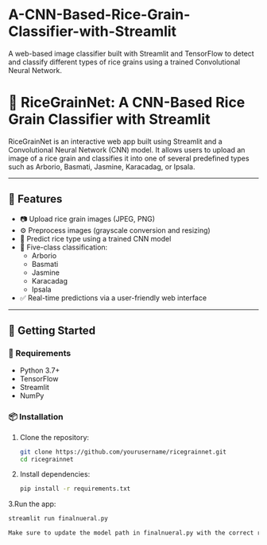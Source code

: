 # A-CNN-Based-Rice-Grain-Classifier-with-Streamlit
A web-based image classifier built with Streamlit and TensorFlow to detect and classify different types of rice grains using a trained Convolutional Neural Network.

# 🌾 RiceGrainNet: A CNN-Based Rice Grain Classifier with Streamlit

RiceGrainNet is an interactive web app built using Streamlit and a Convolutional Neural Network (CNN) model. It allows users to upload an image of a rice grain and classifies it into one of several predefined types such as Arborio, Basmati, Jasmine, Karacadag, or Ipsala.

---

## 📌 Features

- 📷 Upload rice grain images (JPEG, PNG)
- ⚙️ Preprocess images (grayscale conversion and resizing)
- 🤖 Predict rice type using a trained CNN model
- 🧠 Five-class classification:  
  - Arborio  
  - Basmati  
  - Jasmine  
  - Karacadag  
  - Ipsala
- ✅ Real-time predictions via a user-friendly web interface

---

## 🚀 Getting Started

### 🔧 Requirements

- Python 3.7+
- TensorFlow
- Streamlit
- NumPy

### 📦 Installation

1. Clone the repository:
   ```bash
   git clone https://github.com/yourusername/ricegrainnet.git
   cd ricegrainnet
2. Install dependencies:
   ```bash
   pip install -r requirements.txt

3.Run the app:
   ```bash
  streamlit run finalnueral.py

Make sure to update the model path in finalnueral.py with the correct relative or absolute path to your rice_cnn_model.h5 file.
